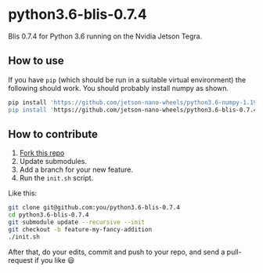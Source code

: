 # python3.6-blis-0.7.4

Blis 0.7.4 for Python 3.6 running on the Nvidia Jetson Tegra.


## How to use

If you have `pip` (which should be run in a suitable virtual environment) the following should work. You should probably install numpy as shown.

```sh
pip install 'https://github.com/jetson-nano-wheels/python3.6-numpy-1.19.4/releases/download/v0.0.2/numpy-1.19.4-cp36-cp36m-linux_aarch64.whl
pip install 'https://github.com/jetson-nano-wheels/python3.6-blis-0.7.4/releases/download/v0.0.1/blis-0.7.4-cp36-cp36m-linux_aarch64.whl'
```

## How to contribute

  1. [Fork this repo](https://github.com/jetson-nano-wheels/python3.6-blis-0.7.4/fork)
  2. Update submodules.
  3. Add a branch for your new feature.
  4. Run the `init.sh` script.

Like this:

```sh
git clone git@github.com:you/python3.6-blis-0.7.4
cd python3.6-blis-0.7.4
git submodule update --recursive --init
git checkout -b feature-my-fancy-addition
./init.sh
```

After that, do your edits, commit and push to your repo, and send a pull-request if you like 😃
